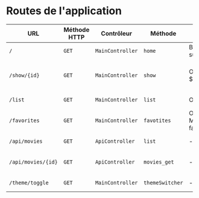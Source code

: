 # Routes de l'application

| URL | Méthode HTTP | Contrôleur       | Méthode | Titre HTML           | Commentaire    |
| --- | ------------ | ---------------- | ------- | -------------------- | -------------- |
| `/` | `GET`        | `MainController` | `home`  | Bienvenue sur O'flix | Page d'accueil |
| `/show/{id}` | `GET`        | `MainController` | `show`  | O'flix - $titre | Page des détails d'un film ou d'une série |
| `/list` | `GET`        | `MainController` | `list`  | O'flix | Liste de film ou série |
| `/favorites` | `GET`        | `MainController` | `favotites`  | O'flix - Mes favories| Page des favories d'un utilisateur |
| `/api/movies` | `GET`        | `ApiController` | `list`  | - | liste des movies |
| `/api/movies/{id}` | `GET`        | `ApiController` | `movies_get`  | - | toutes les informations d'un movie |
| `/theme/toggle` | `GET`        | `MainController` | `themeSwitcher`  | - | changement de théme |